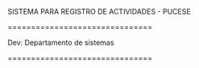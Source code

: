 SISTEMA PARA REGISTRO DE ACTIVIDADES - PUCESE 

===============================

Dev: Departamento de sistemas

===============================